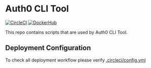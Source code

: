 # Auth0 CLI Tool

[![CircleCI](https://circleci.com/gh/elioseverojunior/a0deploy/tree/main.svg?style=svg)](https://circleci.com/gh/elioseverojunior/a0deploy/tree/main) [![DockerHub](https://img.shields.io/docker/pulls/elioseverojunior/a0deploy.svg)](https://img.shields.io/docker/pulls/elioseverojunior/a0deploy.svg)

This repo contains scripts that are used by Auth0 CLI Tool.

## Deployment Configuration

To check all deployment workflow please verify [.circleci/config.yml](.circleci/config.yml)
